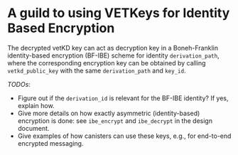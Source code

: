 # A guild to using VETKeys for Identity Based Encryption

The decrypted vetKD key can act as decryption key in a Boneh-Franklin identity-based encryption (BF-IBE) scheme for identity `derivation_path`, where the corresponding encryption key can be obtained by calling `vetkd_public_key` with the same `derivation_path` and `key_id`.

*TODOs*:

* Figure out if the `derivation_id` is relevant for the BF-IBE identity? If yes, explain how.
* Give more details on how exactly asymmetric (identity-based) encryption is done: see `ibe_encrypt` and `ibe_decrypt` in the design document.
* Give examples of how canisters can use these keys, e.g., for end-to-end encrypted messaging.